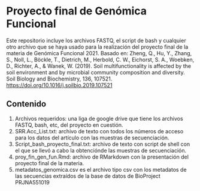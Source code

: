 # Proyecto final de Genómica Funcional
Este repositorio incluye los archivos FASTQ, el script de bash y cualquier otro archivo que se haya usado para la realización del proyecto final de la materia de Genómica Funcional 2021. Basado  en: Zheng, Q., Hu, Y., Zhang, S., Noll, L., Böckle, T., Dietrich, M., Herbold, C. W., Eichorst, S. A., Woebken, D., Richter, A., & Wanek, W. (2019). Soil multifunctionality is affected by the soil environment and by microbial community composition and diversity. Soil Biology and Biochemistry, 136, 107521. <https://doi.org/10.1016/j.soilbio.2019.107521>

## Contenido

1. Archivos requeridos: una liga de google drive que tiene los archivos FASTQ, bash, etc, del proyecto en cuestión.
2. SRR.Acc_List.txt: archivo de texto con todos los números de acceso para los datos del artículo con las muestras de secuenciación.
3. Script_bash_proyecto_final.txt: archivo de texto con script de shell con el que se llevó a cabo la obtenciónde las muestras de secuenciación.
4. proy_fin_gen_fun.Rmd: archivo de RMarkdown con la presentación del proyecto final de la materia.
5. metadatos_genomica.csv es el archivo tipo csv con los metadatos de las secuencias extraídos de la base de datos de BioProject PRJNA551019
